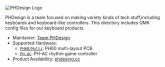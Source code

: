 ![PHDesign Logo](https://i.imgur.com/zkiyChR.png)

PHDesign is a team focused on making variety kinds of tech stuff,including keyboards and keyboard-like controllers. This directory includes QMK config files for our keyboard products.

* Maintainer: [Team PHDesign](https://github.com/ph-design)
* Supported Hardware:
  * [`PH60/Multi`](ph60/multi/): PH60 multi-layout PCB
  * [`PH-AC`](phac/): PH-AC rhythm game controller
* Product Availability: [phdesing.cc](https://phdesign.cc/)
